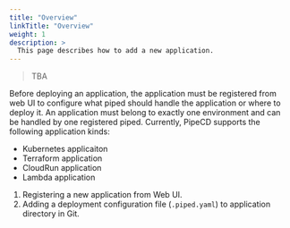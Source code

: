 ```yaml
---
title: "Overview"
linkTitle: "Overview"
weight: 1
description: >
  This page describes how to add a new application.
---
```


> TBA

Before deploying an application, the application must be registered from web UI to configure what piped should handle the application or where to deploy it. An application must belong to exactly one environment and can be handled by one registered piped. Currently, PipeCD supports the following application kinds:

- Kubernetes applicaiton
- Terraform application
- CloudRun application
- Lambda application

1. Registering a new application from Web UI.
2. Adding a deployment configuration file (`.piped.yaml`) to application directory in Git.

